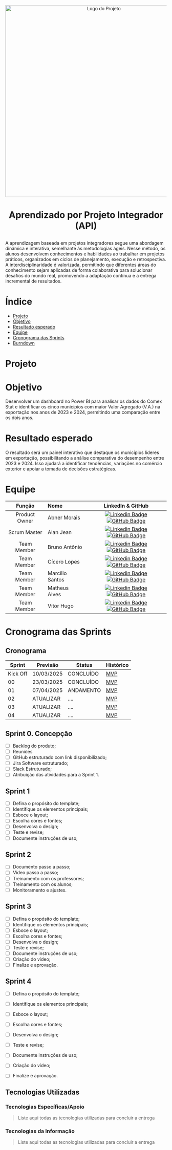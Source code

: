 
<p align="center">
  <img src="https://github.com/user-attachments/assets/266fca5b-2393-4fe7-b361-3c40af3b59c8" alt="Logo do Projeto" width="600"/>
</p>

# <p align="center"> Aprendizado por Projeto Integrador (API)
A aprendizagem baseada em projetos integradores segue uma abordagem dinâmica e interativa, semelhante às metodologias ágeis. Nesse método, os alunos desenvolvem conhecimentos e habilidades ao trabalhar em projetos práticos, organizados em ciclos de planejamento, execução e retrospectiva. A interdisciplinaridade é valorizada, permitindo que diferentes áreas do conhecimento sejam aplicadas de forma colaborativa para solucionar desafios do mundo real, promovendo a adaptação contínua e a entrega incremental de resultados.

# Índice
* [Projeto](#projeto-template)
* [Objetivo](#Objetivo)
* [Resultado esperado](#Resultado-esperado)
* [Equipe](#equipe)
* [Cronograma das Sprints](#Cronograma-das-Sprints)
* [Burndown](#Burndown) 
# Projeto

# Objetivo 
 Desenvolver um dashboard no Power BI para analisar os dados do Comex Stat e identificar os cinco municípios com maior Valor Agregado (V.A.) na exportação nos anos de 2023 e 2024, permitindo uma comparação entre os dois anos.

# Resultado esperado
O resultado será um painel interativo que destaque os municípios líderes em exportação, possibilitando a análise comparativa do desempenho entre 2023 e 2024. Isso ajudará a identificar tendências, variações no comércio exterior e apoiar a tomada de decisões estratégicas.

# Equipe
|    Função     | Nome                                  |                                                                                                                                                      LinkedIn & GitHub                                                                                                                                                      |
| :-----------: | :------------------------------------ | :-------------------------------------------------------------------------------------------------------------------------------------------------------------------------------------------------------------------------------------------------------------------------------------------------------------------------: |
| Product Owner |   Abner Morais         |     [![Linkedin Badge](https://img.shields.io/badge/Linkedin-blue?style=flat-square&logo=Linkedin&logoColor=white)](https://www.linkedin.com/in/abner-morais-44b711103/) [![GitHub Badge](https://img.shields.io/badge/GitHub-111217?style=flat-square&logo=github&logoColor=white)](https://github.com/Abnermorais99)              |
| Scrum Master  | Alan Jean |      [![Linkedin Badge](https://img.shields.io/badge/Linkedin-blue?style=flat-square&logo=Linkedin&logoColor=white)](https://www.linkedin.com/in/alan-jean-195312219//) [![GitHub Badge](https://img.shields.io/badge/GitHub-111217?style=flat-square&logo=github&logoColor=white)](https://github.com/MariaGabrielaReis)     |
| Team Member   | Bruno Antônio       |         [![Linkedin Badge](https://img.shields.io/badge/Linkedin-blue?style=flat-square&logo=Linkedin&logoColor=white)](https://www.linkedin.com/in/bruno-antonio-29b869359/) [![GitHub Badge](https://img.shields.io/badge/GitHub-111217?style=flat-square&logo=github&logoColor=white)](https://github.com/Nepoun)        |
|  Team Member  | Cícero Lopes       |         [![Linkedin Badge](https://img.shields.io/badge/Linkedin-blue?style=flat-square&logo=Linkedin&logoColor=white)](https://www.linkedin.com/in/caio-vitor-c1/) [![GitHub Badge](https://img.shields.io/badge/GitHub-111217?style=flat-square&logo=github&logoColor=white)](https://github.com/CaioVitorDias1)        |
|  Team Member  | Marcílio Santos                |   [![Linkedin Badge](https://img.shields.io/badge/Linkedin-blue?style=flat-square&logo=Linkedin&logoColor=white)](https://www.linkedin.com/in/marcilio-oliveira-20273a104/) [![GitHub Badge](https://img.shields.io/badge/GitHub-111217?style=flat-square&logo=github&logoColor=white)](https://github.com/GabrielCamargoL)   |
|  Team Member  | Matheus Alves     |           [![Linkedin Badge](https://img.shields.io/badge/Linkedin-blue?style=flat-square&logo=Linkedin&logoColor=white)](https://www.linkedin.com/in/gioliveirass) [![GitHub Badge](https://img.shields.io/badge/GitHub-111217?style=flat-square&logo=github&logoColor=white)](https://github.com/gioliveirass)          |
|  Team Member  | Vitor Hugo     |           [![Linkedin Badge](https://img.shields.io/badge/Linkedin-blue?style=flat-square&logo=Linkedin&logoColor=white)](https://www.linkedin.com/in/vitor-hugo-nascimento-9b161531b) [![GitHub Badge](https://img.shields.io/badge/GitHub-111217?style=flat-square&logo=github&logoColor=white)](https://github.com/gioliveirass)          |

# Cronograma das Sprints
## Cronograma

Sprint | Previsão | Status| Histórico|
|------|--------|------|--------|
|Kick Off |10/03/2025| CONCLUÍDO| [MVP](https://) | 
|00 | 23/03/2025| CONCLUÍDO| [MVP](https://)| 
|01|  07/04/2025| ANDAMENTO |[MVP](https://) | 
|02|ATUALIZAR | ....|[MVP](https://) | 
|03| ATUALIZAR |.... |[MVP](https://)  | 
|04| ATUALIZAR |.... |[MVP](https://) | 

## Sprint 0. Concepção
- [ ] Backlog do produto;
- [ ] Reuniões 
- [ ] GitHub estruturado com link disponibilizado;
- [ ] Jira Software estruturado;
- [ ] Slack Estruturado;
- [ ] Atribuição das atividades para a Sprint 1.
## Sprint 1
- [ ] Defina o propósito do template;
- [ ] Identifique os elementos principais;
- [ ] Esboce o layout;
- [ ] Escolha cores e fontes;
- [ ] Desenvolva o design;
- [ ] Teste e revise;
- [ ] Documente instruções de uso;

## Sprint 2
- [ ] Documento passo a passo;
- [ ] Vídeo passo a passo;
- [ ] Treinamento com os professores;
- [ ] Treinamento com os alunos;
- [ ] Monitoramento e ajustes.
      
## Sprint 3
- [ ] Defina o propósito do template;
- [ ] Identifique os elementos principais;
- [ ] Esboce o layout;
- [ ] Escolha cores e fontes;
- [ ] Desenvolva o design;
- [ ] Teste e revise;
- [ ] Documente instruções de uso;
- [ ] Criação do vídeo;
- [ ] Finalize e aprovação.
      
## Sprint 4
- [ ] Defina o propósito do template;
- [ ] Identifique os elementos principais;
- [ ] Esboce o layout;
- [ ] Escolha cores e fontes;
- [ ] Desenvolva o design;
- [ ] Teste e revise;
- [ ] Documente instruções de uso;
- [ ] Criação do vídeo;
- [ ] Finalize e aprovação.



## Tecnologias Utilizadas

 ### Tecnologias Específicas/Apoio
 > Liste aqui todas as tecnologias utilizadas para concluir a entrega
  
 ### Tecnologias da Informação
 > Liste aqui todas as tecnologias utilizadas para concluir a entrega



